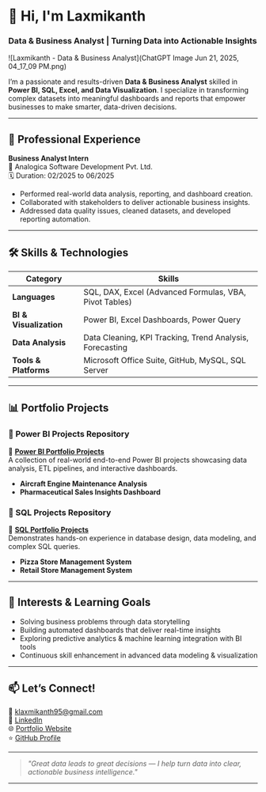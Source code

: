 # 👋 Hi, I'm Laxmikanth 

### Data & Business Analyst | Turning Data into Actionable Insights
![Laxmikanth - Data & Business Analyst](ChatGPT Image Jun 21, 2025, 04_17_09 PM.png)

I’m a passionate and results-driven **Data & Business Analyst** skilled in **Power BI, SQL, Excel, and Data Visualization**. I specialize in transforming complex datasets into meaningful dashboards and reports that empower businesses to make smarter, data-driven decisions.

---

## 💼 Professional Experience

**Business Analyst Intern**  
📍 Analogica Software Development Pvt. Ltd.  
🗓️ Duration: 02/2025 to 06/2025  
- Performed real-world data analysis, reporting, and dashboard creation.
- Collaborated with stakeholders to deliver actionable business insights.
- Addressed data quality issues, cleaned datasets, and developed reporting automation.

---

## 🛠️ Skills & Technologies

| Category | Skills |
| -------- | ------ |
| **Languages** | SQL, DAX, Excel (Advanced Formulas, VBA, Pivot Tables) |
| **BI & Visualization** | Power BI, Excel Dashboards, Power Query |
| **Data Analysis** | Data Cleaning, KPI Tracking, Trend Analysis, Forecasting |
| **Tools & Platforms** | Microsoft Office Suite, GitHub, MySQL, SQL Server |

---

## 📊 Portfolio Projects

### 🔷 Power BI Projects Repository  
🚀 **[Power BI Portfolio Projects](https://github.com/Laxmikanth2580/Power-BI)**  
A collection of real-world end-to-end Power BI projects showcasing data analysis, ETL pipelines, and interactive dashboards.
- **Aircraft Engine Maintenance Analysis**
- **Pharmaceutical Sales Insights Dashboard**

### 🔶 SQL Projects Repository  
🚀 **[SQL Portfolio Projects](https://github.com/Laxmikanth2580/SQL)**  
Demonstrates hands-on experience in database design, data modeling, and complex SQL queries.
- **Pizza Store Management System**
- **Retail Store Management System**

---

## 🎯 Interests & Learning Goals

- Solving business problems through data storytelling
- Building automated dashboards that deliver real-time insights
- Exploring predictive analytics & machine learning integration with BI tools
- Continuous skill enhancement in advanced data modeling & visualization

---

## 📫 Let’s Connect!

📧 klaxmikanth95@gmail.com  
🔗 [LinkedIn](https://www.linkedin.com/in/laxmikanth-k-559b74328/)  
🌐 [Portfolio Website](https://laxmikanth2580.github.io/)  
⭐ [GitHub Profile](https://github.com/Laxmikanth2580)

---

> *"Great data leads to great decisions — I help turn data into clear, actionable business intelligence."*

---

